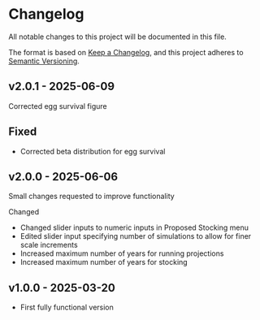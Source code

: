 # Changelog

All notable changes to this project will be documented in this file.

The format is based on [Keep a Changelog](https://keepachangelog.com/en/1.1.0/),
and this project adheres to [Semantic Versioning](https://semver.org/spec/v2.0.0.html).

## v2.0.1 - 2025-06-09
Corrected egg survival figure 

## Fixed
*  Corrected beta distribution for egg survival


## v2.0.0 - 2025-06-06
Small changes requested to improve functionality

Changed
*  Changed slider inputs to numeric inputs in Proposed Stocking menu
*  Edited slider input specifying number of simulations to allow for finer scale increments
*  Increased maximum number of years for running projections
*  Increased maximum number of years for stocking


## v1.0.0 - 2025-03-20
- First fully functional version
